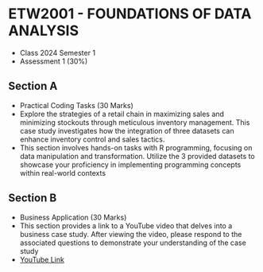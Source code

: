 # ETW2001 - FOUNDATIONS OF DATA ANALYSIS
- Class 2024 Semester 1
- Assessment 1 (30%)

## Section A
- Practical Coding Tasks (30 Marks)
- Explore the strategies of a retail chain in maximizing sales and minimizing stockouts through meticulous inventory management. This case study investigates how the integration of three datasets can enhance inventory control and sales tactics.
- This section involves hands-on tasks with R programming, focusing on data manipulation and transformation. Utilize the 3 provided datasets to showcase your proficiency in implementing programming concepts within real-world contexts

## Section B
- Business Application (30 Marks)
- This section provides a link to a YouTube video that delves into a business case study. After viewing the video, please respond to the associated questions to demonstrate your understanding of the case study
- [YouTube Link](https://youtu.be/Sq4-sAHIqJg?feature=shared)
